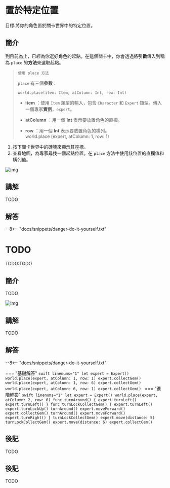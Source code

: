 # 置於特定位置

目標:將你的角色置於關卡世界中的特定位置。

## 簡介

到目前為止，已經為你選好角色的起點。在這個關卡中，你會透過將**引數**傳入到稱為 `place` 的**方法**來選取起點。
> `使用 place 方法`
>
> `place` 有三個**參數**：
> 
> `world.place(item: Item, atColumn: Int, row: Int)`
> 
> + **item** ：使用 `Item` 類型的輸入，包含 `Character` 和 `Expert` 類型。傳入一個專家**實例**，`expert`。
> 
> + **atColumn** ：用一個 **Int** 表示要放置角色的直欄。
> 
> + **row** ：用一個 **Int** 表示要放置角色的橫列。 
> <br> world.place (expert, atColumn: 1, row: 1)

1. 按下關卡世界中的磚塊來顯示其座標。
2. 查看地圖，為專家尋找一個起點位置。在 `place` 方法中使用該位置的直欄值和橫列值。

![img](https://imagedelivery.net/cdkaXPuFls5qlrh3GM4hfA/a1cbf380-161b-4c40-e4c8-6d02cafa3b00/public)

## 講解

TODO

## 解答

--8<-- "docs/snippets/danger-do-it-yourself.txt"

# TODO

TODO:TODO

## 簡介

TODO

![img](https://imagedelivery.net/cdkaXPuFls5qlrh3GM4hfA/a8f8f51f-2424-4eab-2ddb-728f4b0e1800/public)

## 講解

TODO

## 解答

--8<-- "docs/snippets/danger-do-it-yourself.txt"

<!-- prettier-ignore-start -->
=== "基礎解答"
    ```swift linenums="1"
    let expert = Expert()
    world.place(expert, atColumn: 1, row: 1)
    expert.collectGem()
    world.place(expert, atColumn: 1, row: 6)
    expert.collectGem()
    world.place(expert, atColumn: 6, row: 1)
    expert.collectGem()
    ```
=== "進階解答"
    ```swift linenums="1"
    let expert = Expert()
    world.place(expert, atColumn: 2, row: 6)
    func turnAround() {
        expert.turnLeft()
        expert.turnLeft()
    }
    func turnLockCollectGem() {
        expert.turnLeft()
        expert.turnLockUp()
        turnAround()
        expert.moveForward()
        expert.collectGem()
        turnAround()
        expert.moveForward()
        expert.turnRight()
    }
    turnLockCollectGem()
    expert.move(distance: 5)
    turnLockCollectGem()
    expert.move(distance: 6)
    expert.collectGem()
    ```
<!-- prettier-ignore-end -->

## 後記

TODO


## 後記

TODO
